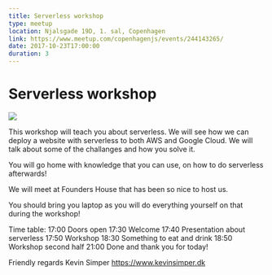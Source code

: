 ```yaml
---
title: Serverless workshop
type: meetup
location: Njalsgade 19D, 1. sal, Copenhagen
link: https://www.meetup.com/copenhagenjs/events/244143265/
date: 2017-10-23T17:00:00
duration: 3
---
```


# Serverless workshop


<img src="https://i.imgur.com/06m9PCD.png" />

This workshop will teach you about serverless. We will see how we can deploy a website with serverless to both AWS and Google Cloud. We will talk about some of the challanges and how you solve it.

You will go home with knowledge that you can use, on how to do serverless afterwards!

We will meet at Founders House that has been so nice to host us.

You should bring you laptop as you will do everything yourself on that during the workshop!

Time table:
17:00 Doors open
17:30 Welcome
17:40 Presentation about serverless
17:50 Workshop
18:30 Something to eat and drink
18:50 Workshop second half
21:00 Done and thank you for today!

Friendly regards
Kevin Simper
https://www.kevinsimper.dk
